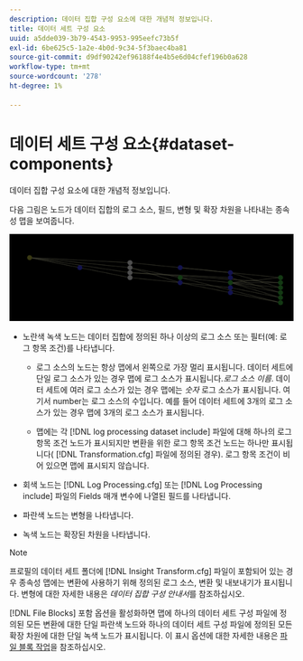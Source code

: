 ```yaml
---
description: 데이터 집합 구성 요소에 대한 개념적 정보입니다.
title: 데이터 세트 구성 요소
uuid: a5dde039-3b79-4543-9953-995eefc73b5f
exl-id: 6be625c5-1a2e-4b0d-9c34-5f3baec4ba81
source-git-commit: d9df90242ef96188f4e4b5e6d04cfef196b0a628
workflow-type: tm+mt
source-wordcount: '278'
ht-degree: 1%

---
```


# 데이터 세트 구성 요소{#dataset-components}

데이터 집합 구성 요소에 대한 개념적 정보입니다.

다음 그림은 노드가 데이터 집합의 로그 소스, 필드, 변형 및 확장 차원을 나타내는 종속성 맵을 보여줍니다.

![](assets/vis_DependencyMap.png)

* 노란색 녹색 노드는 데이터 집합에 정의된 하나 이상의 로그 소스 또는 필터(예: 로그 항목 조건)를 나타냅니다.

   * 로그 소스의 노드는 항상 맵에서 왼쪽으로 가장 멀리 표시됩니다. 데이터 세트에 단일 로그 소스가 있는 경우 맵에 로그 소스가 표시됩니다.*로그 소스 이름*. 데이터 세트에 여러 로그 소스가 있는 경우 맵에는 *숫자* 로그 소스가 표시됩니다. 여기서 number는 로그 소스의 수입니다. 예를 들어 데이터 세트에 3개의 로그 소스가 있는 경우 맵에 3개의 로그 소스가 표시됩니다.

   * 맵에는 각 [!DNL log processing dataset include] 파일에 대해 하나의 로그 항목 조건 노드가 표시되지만 변환을 위한 로그 항목 조건 노드는 하나만 표시됩니다( [!DNL Transformation.cfg] 파일에 정의된 경우). 로그 항목 조건이 비어 있으면 맵에 표시되지 않습니다.

* 회색 노드는 [!DNL Log Processing.cfg] 또는 [!DNL Log Processing include] 파일의 Fields 매개 변수에 나열된 필드를 나타냅니다.

* 파란색 노드는 변형을 나타냅니다.
* 녹색 노드는 확장된 차원을 나타냅니다.

>[!NOTE]
>
>프로필의 데이터 세트 폴더에 [!DNL Insight Transform.cfg] 파일이 포함되어 있는 경우 종속성 맵에는 변환에 사용하기 위해 정의된 로그 소스, 변환 및 내보내기가 표시됩니다. 변형에 대한 자세한 내용은 *데이터 집합 구성 안내서*&#x200B;를 참조하십시오.

[!DNL File Blocks] 포함 옵션을 활성화하면 맵에 하나의 데이터 세트 구성 파일에 정의된 모든 변환에 대한 단일 파란색 노드와 하나의 데이터 세트 구성 파일에 정의된 모든 확장 차원에 대한 단일 녹색 노드가 표시됩니다. 이 표시 옵션에 대한 자세한 내용은 [파일 블록 작업](../../../../../home/c-get-started/c-admin-intrf/c-dataset-mgrs/c-dep-maps/c-wkg-file-blocks.md#concept-3652bbabfbd34449a5f842d8aa598efc)을 참조하십시오.
